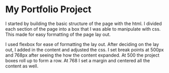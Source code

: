 # My Portfolio Project


I started by building the basic structure of the page with the html.  I divided each section of the page
into a box that I was able to manipulate with css.  This made for easy formatting of the page lay out.


I used flexbox for ease of formatting the lay out.  After deciding on the lay out, I added in the
content and adjusted the css. I set break points at 500px and 768px after seeing the how the content
expanded. At 500 the project boxes roll up to form a row.  At 768 I set a margin and centered all the
content as well.
